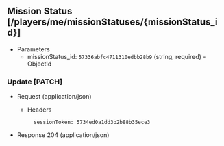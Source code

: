 ## Mission Status [/players/me/missionStatuses/{missionStatus_id}]

+ Parameters
    + missionStatus_id: `57336abfc4711310edbb28b9` (string, required) - ObjectId

### Update [PATCH]

+ Request (application/json)

    + Headers

            sessionToken: 5734ed0a1dd3b2b88b35ece3

+ Response 204 (application/json)
